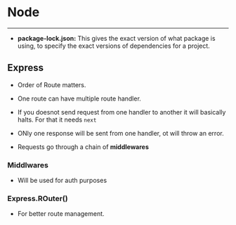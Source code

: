 # Node

---

- **package-lock.json:** This gives the exact version of what package is using, to specify the exact versions of dependencies for a project.

## Express

- Order of Route matters.

- One route can have multiple route handler.

- If you doesnot send request from one handler to another it will basically halts. For that it needs `next`

- ONly one response will be sent from one handler, ot will throw an error.

- Requests go through a chain of **middlewares**

### Middlwares

- Will be used for auth purposes

### Express.ROuter()

- For better route management.
